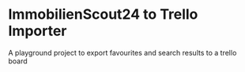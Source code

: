 # ImmobilienScout24 to Trello Importer

A playground project to export favourites and search results to a trello board
